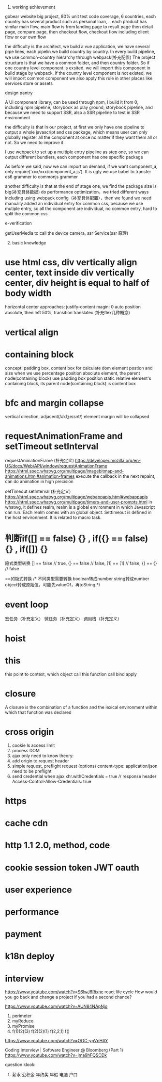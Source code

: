 1. working achievement

gobear website
big project, 80% unit test code coverage, 6 countries, each country has several product such as personal loan, ..
each product has similar main flow, main flow is from landing page to result page then detail page, compare page,
then checkout flow, checkout flow including client flow or our own flow

the difficulty is the architect, we build a vue application, we have several pipe lines, each pipelin we build
country by country.
In every build pipeline, we use common-country hierarchy through webpack(补充配置)
The project structure is that we have a common folder, and then country folder. So if one country level component is exsited, we will import this component in build stage by webpack, if the country level component is not existed, we will import common component
we also apply this rule in other places like services store or assets


design pantry

A UI component library, can be used through npm, I build it from 0, including npm pipeline, storybook as play ground, storybook pipeline, and because we need to support SSR, also a SSR pipeline to test in SSR environment

the difficulty is that In our project, at first we only have one pipeline to output a whole javascript and css package, which means user can only globally register all the component at once no matter if they want them all or not. So we need to improve it

I use webpack to set up a multiple entry pipeline as step one, so we can output different bundlers, each component has one specific package

As before we said, now we can import on demand, if we want component_a, only require(‘xxx/xxx/component_a.js’). It is ugly
we use babel to transfer es6 grammer to commonjs grammer


another difficulty is that at the end of stage one, we find the package size is big(补充具体数据) do performance optimization，we tried different ways including using webpack config（补充具体配置），then we found we need manually added an individual entry for common css, because we use mutiple entry, so all the component are individual, no common entry, hard to split the common css


e-verification

getUserMedia to call the device camera, ssr Service(ssr 原理)

2. basic knowledge
# use html css, div vertically align center, text inside div vertically center, div height is equal to half of body width
horizontal center approaches:
justify-content
magin: 0 auto
position absolute, then left 50%, transition translatex
(补充flex几种概念)

# vertical align

# containing block
concept: padding box, content box
for calculate dom element postion and size when we use percentage
  position absolute element, the parent node(containing block) use padding box
  position static relative element's containing block, its parent node(containing block) is content box

# bfc and margin collapse
vertical direction, adjacent(/əˈdʒeɪsnt/) element margin will be collapsed

# requestAnimationFrame and setTimeout setInterval
requestAnimationFrame (补充定义)
https://developer.mozilla.org/en-US/docs/Web/API/window/requestAnimationFrame
https://html.spec.whatwg.org/multipage/imagebitmap-and-animations.html#animation-frames
execute the callback in the next repaint, can do animation in high precision

setTimeout setInterval (补充定义)
https://html.spec.whatwg.org/multipage/webappapis.html#webappapis
https://html.spec.whatwg.org/multipage/timers-and-user-prompts.html
in whatwg, it defines realm, realm is a global environment in which Javascript can run. Each realm comes with  an global object. Settimeout is defined in the host environment. It is related to macro task.

# 判断if([] == false) {} , if({} == false) {} , if([]) {}

隐式类型转换 [] == false // true, {} == false // false, [1] == [1] // false, {} == {} // false

==的隐式转换
/*
不同类型需要转换
boolean转成number
string转成number
object转成原始值，可能先valueOf，再toString
*/

# event loop
宏任务（补充定义）
微任务（补充定义）
调用栈（补充定义）

# hoist

# this
this point to context, which object call this function
call bind apply

# closure
A closure is the combination of a function and the lexical environment within which that function was declared

# cross origin
1. cookie ls access limit
2. process DOM
3. ajax
only need to know theory: 
1. add origin to request header
2. simple request, preflight request (options)
content-type: application/json need to be preflight
3. send credential when ajax
xhr.withCredentials = true
// response header
Access-Control-Allow-Credentials: true


# https
# cache cdn
# http 1.1 2.0, method, code
# cookie session token JWT oauth
# user experience
# performance
# payment
# k18n deploy

# interview
https://www.youtube.com/watch?v=S6lwJ6Rixnc
react life cycle
How would you go back and change a project if you had a second chance?

https://www.youtube.com/watch?v=AUN84NApNjo
1. perimeter
2. myReduce
3. myPromise
4. f(1)(2)(3)
    f(2)(2)(1)
    f(2,2,1)
    f()

https://www.youtube.com/watch?v=OOC-ypVnHAY

Coding Interview | Software Engineer @ Bloomberg (Part 1)
https://www.youtube.com/watch?v=jma9hFQSCDk


question klook:
1. 薪水 公积金 年终奖 年假 电脑 户口 
